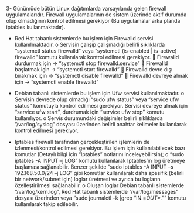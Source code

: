 3-	Günümüde bütün Linux dağıtımlarda varsayılanda gelen firewall uygulamalarıdır. Firewall uygulamalarının de sistem üzerinde aktif durumda olup olmadığının kontrol edilmesi gerekiyor (Bu uygulamalar arka planda iptables kullanmaktadır). 
-	Red Hat tabanlı sistemlerde bu işlem için Firewalld servisi kullanılmaktadır. 
o	Servisin çalışıp çalışmadığı belirli sıklıklarda “systemctl status firewalld” veya “systemctl (is-enabled | is-active) firewalld” komutu kullanılarak kontrol edilmesi gerekiyor. 
	Firewalld durdurmak için -> “systemctl stop firewalld.service” 
	Firewalld başlatmak için -> “systemctl start firewalld” 
	Firewalld devre dışı bırakmak için -> “systemctl disable firewalld”
	Firewalld devreye almak için -> “systemctl enable firewalld”
-	Debian tabanlı sistemlerde bu işlem için Ufw servisi kullanılmaktadır.
o	Servisin devrede olup olmadığı “sudo ufw status” veya “service ufw status” komutuyla kontrol edilmesi gerekiyor. Servisi devreye almak için “service ufw start”, durdrumak için “service ufw stop” komutu kullanılıyor.
o	Servis durumundaki değişimler belirli sıklıklarda ”/var/log/syslog” dosyası üzerinden belirli anahtar kelimeler kullanılarak kontrol edilmesi gerekiyor.
 
-	Iptables firewall tarafından gerçekleştirilen işlemlerin de izlenmesi/kontrol edilmesi gerekiyor. Bu işlem için kullanılabilecek bazı komutlar (Detaylı bilgi için “Iptables” notlarını inceleyebilirsin);
o	“sudo iptables -A INPUT –j LOG” komutu kullanılarak Iptables’ın log üretmeye başlaması sağlanabilir. Benzer şekilde “sudo iptables -A INPUT –s 192.168.50.0/24 –j LOG” gibi komutlar kullanılarak daha spesifik (belirli bir network/subnet için) loglar üretmesi ve ayrıca bu logların özelleştirilmesi sağlanabilir. 
o	Oluşan loglar Debian tabanlı sistemlerde “/var/log/kern.log”, Red Hat tabanlı sistemlerde “/var/log/messages” dosyası üzerinden veya “sudo journalctl –k |grep “IN.=*OUT=.*”” komutu kullanılarak takip edilebilir.
